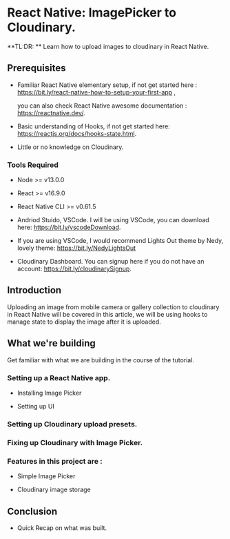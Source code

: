 # React Native: ImagePicker to Cloudinary.
**TL:DR: ** Learn how to upload images to cloudinary in React Native.

## Prerequisites

* Familiar React Native elementary setup, if not get started here : https://bit.ly/react-native-how-to-setup-your-first-app , 

  you can also check React Native awesome documentation : https://reactnative.dev/.

* Basic understanding of Hooks, if not get started here: https://reactjs.org/docs/hooks-state.html.

* Little or no knowledge on Cloudinary.

### Tools Required

* Node >= v13.0.0

* React >= v16.9.0

* React Native CLI >= v0.61.5

* Andriod Stuido, VSCode. I will be using VSCode, you can download here: https://bit.ly/vscodeDownload.

* If you are using VSCode, I would recommend Lights Out theme by Nedy, lovely  theme: https://bit.ly/NedyLightsOut

* Cloudinary Dashboard. You can signup here if you do not have an account: https://bit.ly/cloudinarySignup.


## Introduction

Uploading an image from mobile camera or gallery collection to cloudinary in React Native will be covered in this article, we will be using hooks to manage state to display the image after it is uploaded.


## What we're building

Get familiar with what we are building in the course of the tutorial.

### Setting up a React Native app.

* Installing Image Picker

* Setting up UI

### Setting up Cloudinary upload presets.

### Fixing up Cloudinary with Image Picker.

### Features in this project are :

* Simple Image Picker

* Cloudinary image storage


## Conclusion

* Quick Recap on what was built.

